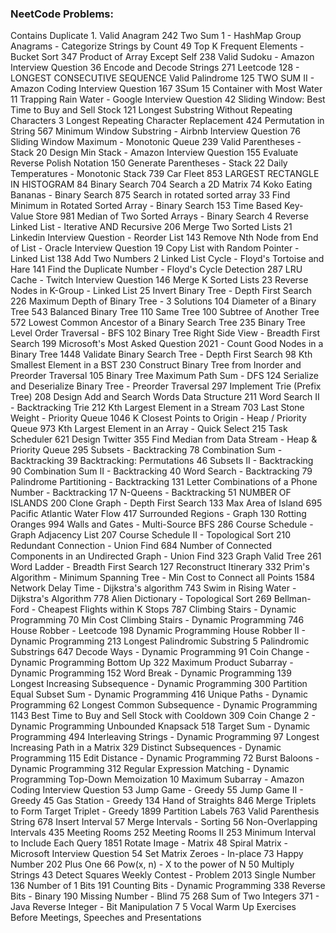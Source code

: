 ### NeetCode Problems:

Contains Duplicate
1. 
Valid Anagram  242 
Two Sum  1 - HashMap 
Group Anagrams - Categorize Strings by Count  49
Top K Frequent Elements - Bucket Sort  347 
Product of Array Except Self  238 
Valid Sudoku - Amazon Interview Question  36 
Encode and Decode Strings  271 
Leetcode 128 - LONGEST CONSECUTIVE SEQUENCE
Valid Palindrome  125 
TWO SUM II - Amazon Coding Interview Question  167 
3Sum  15 
Container with Most Water  11 
Trapping Rain Water - Google Interview Question  42
Sliding Window: Best Time to Buy and Sell Stock  121 
Longest Substring Without Repeating Characters  3 
Longest Repeating Character Replacement  424 
Permutation in String  567 
Minimum Window Substring - Airbnb Interview Question  76
Sliding Window Maximum - Monotonic Queue  239
Valid Parentheses - Stack  20 
Design Min Stack - Amazon Interview Question  155 
Evaluate Reverse Polish Notation  150 
Generate Parentheses - Stack  22
Daily Temperatures - Monotonic Stack  739 
Car Fleet  853 
LARGEST RECTANGLE IN HISTOGRAM  84 
Binary Search  704 
Search a 2D Matrix  74 
Koko Eating Bananas - Binary Search  875 
Search in rotated sorted array  33 
Find Minimum in Rotated Sorted Array - Binary Search  153 
Time Based Key-Value Store  981 
Median of Two Sorted Arrays - Binary Search  4
Reverse Linked List - Iterative AND Recursive  206 
Merge Two Sorted Lists  21 
Linkedin Interview Question - Reorder List  143 
Remove Nth Node from End of List - Oracle Interview Question  19
Copy List with Random Pointer - Linked List  138
Add Two Numbers  2 
Linked List Cycle - Floyd's Tortoise and Hare  141 
Find the Duplicate Number - Floyd's Cycle Detection  287 
LRU Cache - Twitch Interview Question  146
Merge K Sorted Lists  23 
Reverse Nodes in K-Group - Linked List  25
Invert Binary Tree - Depth First Search  226
Maximum Depth of Binary Tree - 3 Solutions  104 
Diameter of a Binary Tree  543 
Balanced Binary Tree  110 
Same Tree  100 
Subtree of Another Tree  572 
Lowest Common Ancestor of a Binary Search Tree  235 
Binary Tree Level Order Traversal - BFS  102
Binary Tree Right Side View - Breadth First Search  199
Microsoft's Most Asked Question 2021 - Count Good Nodes in a Binary Tree  1448 
Validate Binary Search Tree - Depth First Search  98
Kth Smallest Element in a BST  230 
Construct Binary Tree from Inorder and Preorder Traversal  105 
Binary Tree Maximum Path Sum - DFS  124 
Serialize and Deserialize Binary Tree - Preorder Traversal  297 
Implement Trie (Prefix Tree)  208
Design Add and Search Words Data Structure  211 
Word Search II - Backtracking Trie  212 
Kth Largest Element in a Stream  703 
Last Stone Weight - Priority Queue  1046 
K Closest Points to Origin - Heap / Priority Queue  973 
Kth Largest Element in an Array - Quick Select  215 
Task Scheduler  621 
Design Twitter  355 
Find Median from Data Stream - Heap & Priority Queue  295
Subsets - Backtracking  78
Combination Sum - Backtracking  39 
Backtracking: Permutations  46 
Subsets II - Backtracking  90 
Combination Sum II - Backtracking  40 
Word Search - Backtracking  79 
Palindrome Partitioning - Backtracking  131
Letter Combinations of a Phone Number - Backtracking  17
N-Queens - Backtracking  51 
NUMBER OF ISLANDS  200 
Clone Graph - Depth First Search  133
Max Area of Island  695 
Pacific Atlantic Water Flow  417 
Surrounded Regions - Graph  130 
Rotting Oranges  994 
Walls and Gates - Multi-Source BFS  286 
Course Schedule - Graph Adjacency List  207
Course Schedule II - Topological Sort  210
Redundant Connection - Union Find  684 
Number of Connected Components in an Undirected Graph - Union Find  323 
Graph Valid Tree  261 
Word Ladder - Breadth First Search  127 
Reconstruct Itinerary  332 
Prim's Algorithm - Minimum Spanning Tree - Min Cost to Connect all Points  1584 
Network Delay Time - Dijkstra's algorithm  743
Swim in Rising Water - Dijkstra's Algorithm  778 
Alien Dictionary - Topological Sort  269 
Bellman-Ford - Cheapest Flights within K Stops  787 
Climbing Stairs - Dynamic Programming  70 
Min Cost Climbing Stairs - Dynamic Programming  746 
House Robber -  Leetcode 198  Dynamic Programming
House Robber II - Dynamic Programming  213
Longest Palindromic Substring   5
Palindromic Substrings  647 
Decode Ways - Dynamic Programming  91 
Coin Change - Dynamic Programming Bottom Up  322
Maximum Product Subarray - Dynamic Programming  152
Word Break - Dynamic Programming  139 
Longest Increasing Subsequence - Dynamic Programming  300
Partition Equal Subset Sum - Dynamic Programming  416 
Unique Paths - Dynamic Programming  62
Longest Common Subsequence - Dynamic Programming  1143
Best Time to Buy and Sell Stock with Cooldown  309 
Coin Change 2 - Dynamic Programming Unbounded Knapsack  518 
Target Sum - Dynamic Programming  494 
Interleaving Strings - Dynamic Programming  97 
Longest Increasing Path in a Matrix  329
Distinct Subsequences - Dynamic Programming  115 
Edit Distance - Dynamic Programming  72 
Burst Baloons - Dynamic Programming  312 
Regular Expression Matching - Dynamic Programming Top-Down Memoization  10
Maximum Subarray - Amazon Coding Interview Question  53 
Jump Game - Greedy  55
Jump Game II - Greedy  45 
Gas Station - Greedy  134 
Hand of Straights  846 
Merge Triplets to Form Target Triplet - Greedy  1899 
Partition Labels  763 
Valid Parenthesis String  678 
Insert Interval  57 
Merge Intervals - Sorting  56
Non-Overlapping Intervals  435 
Meeting Rooms  252 
Meeting Rooms II  253 
Minimum Interval to Include Each Query  1851 
Rotate Image - Matrix  48
Spiral Matrix - Microsoft Interview Question  54
Set Matrix Zeroes - In-place  73
Happy Number  202 
Plus One  66 
Pow(x, n) - X to the power of N  50 
Multiply Strings  43 
Detect Squares  Weekly Contest - Problem 2013 
Single Number  136 
Number of 1 Bits  191 
Counting Bits - Dynamic Programming  338 
Reverse Bits - Binary  190 
Missing Number - Blind 75  268 
Sum of Two Integers  371 - Java
Reverse Integer - Bit Manipulation  7 
5 Vocal Warm Up Exercises Before Meetings, Speeches and Presentations